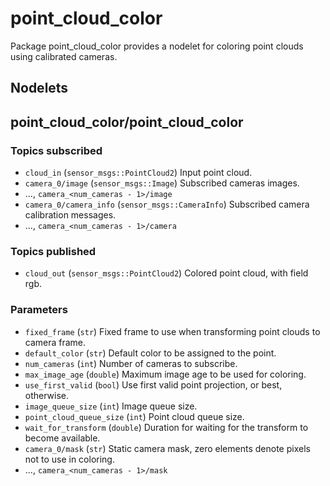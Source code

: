 # point_cloud_color
 
Package point_cloud_color provides a nodelet for coloring point clouds using calibrated cameras.

## Nodelets

## point_cloud_color/point_cloud_color

### Topics subscribed
- `cloud_in` (`sensor_msgs::PointCloud2`) Input point cloud.
- `camera_0/image` (`sensor_msgs::Image`) Subscribed cameras images.
- ..., `camera_<num_cameras - 1>/image`
- `camera_0/camera_info` (`sensor_msgs::CameraInfo`) Subscribed camera calibration messages.
- ..., `camera_<num_cameras - 1>/camera`

### Topics published
- `cloud_out` (`sensor_msgs::PointCloud2`) Colored point cloud, with field rgb.

### Parameters
- `fixed_frame` (`str`) Fixed frame to use when transforming point clouds to camera frame.
- `default_color` (`str`) Default color to be assigned to the point.
- `num_cameras` (`int`) Number of cameras to subscribe.
- `max_image_age` (`double`) Maximum image age to be used for coloring.
- `use_first_valid` (`bool`) Use first valid point projection, or best, otherwise.
- `image_queue_size` (`int`) Image queue size.
- `point_cloud_queue_size` (`int`) Point cloud queue size.
- `wait_for_transform` (`double`) Duration for waiting for the transform to become available.
- `camera_0/mask` (`str`) Static camera mask, zero elements denote pixels not to use in coloring.
- ..., `camera_<num_cameras - 1>/mask`
